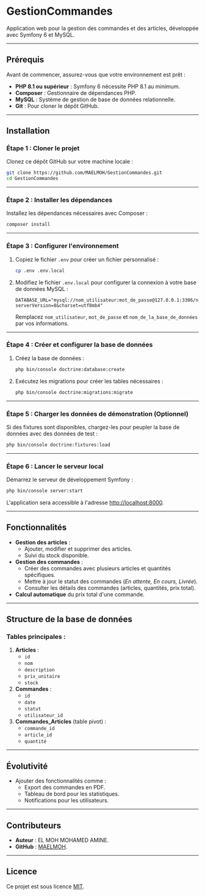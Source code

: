 
# **GestionCommandes**

Application web pour la gestion des commandes et des articles, développée avec Symfony 6 et MySQL.

---

## **Prérequis**

Avant de commencer, assurez-vous que votre environnement est prêt :

- **PHP 8.1 ou supérieur** : Symfony 6 nécessite PHP 8.1 au minimum.
- **Composer** : Gestionnaire de dépendances PHP.
- **MySQL** : Système de gestion de base de données relationnelle.
- **Git** : Pour cloner le dépôt GitHub.

---

## **Installation**

### Étape 1 : Cloner le projet
Clonez ce dépôt GitHub sur votre machine locale :

```bash
git clone https://github.com/MAELMOH/GestionCommandes.git
cd GestionCommandes
```

---

### Étape 2 : Installer les dépendances
Installez les dépendances nécessaires avec Composer :

```bash
composer install
```

---

### Étape 3 : Configurer l'environnement
1. Copiez le fichier `.env` pour créer un fichier personnalisé :
   ```bash
   cp .env .env.local
   ```
2. Modifiez le fichier `.env.local` pour configurer la connexion à votre base de données MySQL :
   ```
   DATABASE_URL="mysql://nom_utilisateur:mot_de_passe@127.0.0.1:3306/nom_de_la_base_de_données?serverVersion=8&charset=utf8mb4"
   ```
   Remplacez `nom_utilisateur`, `mot_de_passe` et `nom_de_la_base_de_données` par vos informations.

---

### Étape 4 : Créer et configurer la base de données
1. Créez la base de données :
   ```bash
   php bin/console doctrine:database:create
   ```
2. Exécutez les migrations pour créer les tables nécessaires :
   ```bash
   php bin/console doctrine:migrations:migrate
   ```

---

### Étape 5 : Charger les données de démonstration (Optionnel)
Si des fixtures sont disponibles, chargez-les pour peupler la base de données avec des données de test :

```bash
php bin/console doctrine:fixtures:load
```

---

### Étape 6 : Lancer le serveur local
Démarrez le serveur de développement Symfony :

```bash
php bin/console server:start
```

L'application sera accessible à l'adresse [http://localhost:8000](http://localhost:8000).

---

## **Fonctionnalités**

- **Gestion des articles** :
  - Ajouter, modifier et supprimer des articles.
  - Suivi du stock disponible.
- **Gestion des commandes** :
  - Créer des commandes avec plusieurs articles et quantités spécifiques.
  - Mettre à jour le statut des commandes (*En attente, En cours, Livrée*).
  - Consulter les détails des commandes (articles, quantités, prix total).
- **Calcul automatique** du prix total d'une commande.

---

## **Structure de la base de données**

### Tables principales :
1. **Articles** :
   - `id`
   - `nom`
   - `description`
   - `prix_unitaire`
   - `stock`
2. **Commandes** :
   - `id`
   - `date`
   - `statut`
   - `utilisateur_id`
3. **Commandes_Articles** (table pivot) :
   - `commande_id`
   - `article_id`
   - `quantité`

---

## **Évolutivité**

- Ajouter des fonctionnalités comme :
  - Export des commandes en PDF.
  - Tableau de bord pour les statistiques.
  - Notifications pour les utilisateurs.

---

## **Contributeurs**

- **Auteur** : EL MOH MOHAMED AMINE.
- **GitHub** : [MAELMOH](https://github.com/MAELMOH).

---

## **Licence**

Ce projet est sous licence [MIT](https://opensource.org/licenses/MIT).
